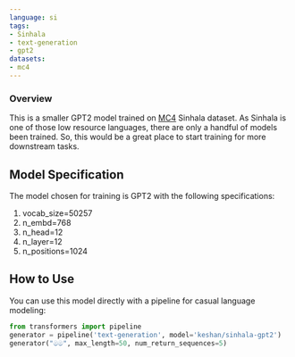 ```yaml
---
language: si
tags:
- Sinhala
- text-generation
- gpt2
datasets:
- mc4
---
```

### Overview

This is a smaller GPT2 model trained on [MC4](https://github.com/allenai/allennlp/discussions/5056) Sinhala dataset. As Sinhala is one of those low resource languages, there are only a handful of models been trained. So, this would be a great place to start training for more downstream tasks. 

## Model Specification


The model chosen for training is GPT2 with the following specifications:
 1. vocab_size=50257
 2. n_embd=768
 3. n_head=12
 4. n_layer=12
 5. n_positions=1024
 
## How to Use
You can use this model directly with a pipeline for casual language modeling:

```py
from transformers import pipeline
generator = pipeline('text-generation', model='keshan/sinhala-gpt2')
generator("මම", max_length=50, num_return_sequences=5)
```
